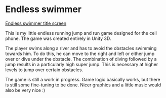 # Endless swimmer

[Endless swimmer title screen](EndlessSwimmer.PNG "Endless swimmer game screen")

This is my little endless running jump and run game designed for the cell phone. The game was created entirely in Unity 3D.

The player swims along a river and has to avoid the obstacles swimming towards him. To do this, he can move to the right and left or either jump over or dive under the obstacle. The combination of diving followed by a jump results in a particularly high super jump. This is necessary at higher levels to jump over certain obstacles.

The game is still a work in progress. Game logic basically works, but there is still some fine-tuning to be done. Nicer graphics and a little music would also be very nice :)